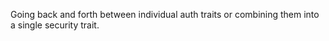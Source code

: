 Going back and forth between individual auth traits or combining them into a single security trait.

